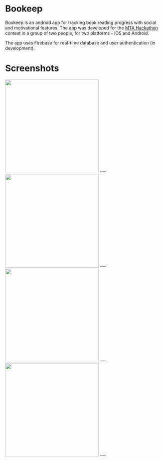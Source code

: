 # Bookeep 

Bookeep is an android app for tracking book reading progress with social and motivational features.
The app was developed for the [MTA Hackathon](http://mtahack.com) contest in a group of two people, for two platforms - iOS and Android.

The app uses Firebase for real-time database and user authentication (in development).

# Screenshots

<img src="https://github.com/talkor/bookeep-android/blob/master/screenshots/screen3.jpg" width="300" />
---

<img src="https://github.com/talkor/bookeep-android/blob/master/screenshots/screen4.jpg" width="300" />
---

<img src="https://github.com/talkor/bookeep-android/blob/master/screenshots/screen1.jpg" width="300" />
---

<img src="https://github.com/talkor/bookeep-android/blob/master/screenshots/screen2.jpg" width="300" />
---
